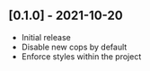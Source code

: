 ## [0.1.0] - 2021-10-20

- Initial release
- Disable new cops by default
- Enforce styles within the project

